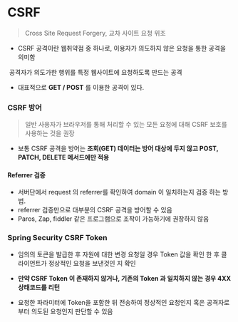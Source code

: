 # CSRF

>  Cross Site Request Forgery, 교차 사이트 요청 위조



* CSRF 공격이란 웹취약점 중 하나로, 이용자가 의도하지 않은 요청을 통한 공격을 의미함

​		공격자가 의도가한 행위를 특정 웹사이트에 요청하도록 만드는 공격

* 대표적으로 **GET /  POST** 를 이용한 공격이 있다.





### CSRF 방어

> 일반 사용자가 브라우저를 통해 처리할 수 있는 모든 요청에 대해 CSRF  보호를 사용하는 것을 권장

* 보통 CSRF 공격을 방어는 **조회(GET) 데이터는 방어 대상에 두지 않고 POST, PATCH, DELETE 메서드에만 적용**

#### Referrer 검증

* 서버단에서 request 의 referrer를 확인하여 domain 이 일치하는지 검증 하는 방법.
* referrer 검증만으로 대부분의 CSRF 공격을 방어할 수 있음
* Paros, Zap, fiddler 같은 프로그램으로 조작이 가능하기에 권장하지 않음



### Spring Security CSRF Token

* 임의의 토큰을 발급한 후 자원에 대한 변경 요청일 경우 Token 값을 확인 한 후 클라이언트가 정상적인 요청을 보낸것인 지 확인
* **만약 CSRF Token 이 존재하지 않거나, 기존의 Token 과 일치하지 않는 경우 4XX 상태코드를 리턴**

* 요청한 파라미터에 Token을 포함한 뒤 전송하여 정상적인 요청인지 혹은 공격자로부터 의도된 요청인지 판단할 수 있음







